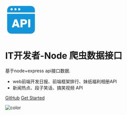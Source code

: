 ![logo](api.png)

# IT开发者-Node 爬虫数据接口

 基于node+express api接口数据.

- web前端开发日报、前端框架排行、妹纸福利相册API
- 新闻热点、段子笑话、搞笑视频 API

[GitHub](https://git.oschina.net/ecitlm/splider)
[Get Started](?id=spliderapi)

![color](#ffffff)